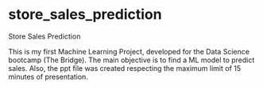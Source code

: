 # store_sales_prediction
Store Sales Prediction


This is my first Machine Learning Project, developed for the Data Science bootcamp (The Bridge). The main objective is to find a ML model to predict sales. Also, the ppt file was created respecting the maximum limit of 15 minutes of presentation.
